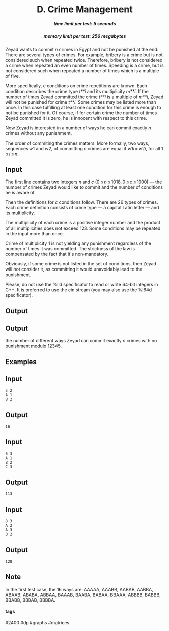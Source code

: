 <h1 style='text-align: center;'> D. Crime Management</h1>

<h5 style='text-align: center;'>time limit per test: 5 seconds</h5>
<h5 style='text-align: center;'>memory limit per test: 256 megabytes</h5>

Zeyad wants to commit *n* crimes in Egypt and not be punished at the end. There are several types of crimes. For example, bribery is a crime but is not considered such when repeated twice. Therefore, bribery is not considered a crime when repeated an even number of times. Speeding is a crime, but is not considered such when repeated a number of times which is a multiple of five.

More specifically, *c* conditions on crime repetitions are known. Each condition describes the crime type *t**i* and its multiplicity *m**i*. If the number of times Zeyad committed the crime *t**i* is a multiple of *m**i*, Zeyad will not be punished for crime *t**i*. Some crimes may be listed more than once. In this case fulfilling at least one condition for this crime is enough to not be punished for it. Of course, if for certain crime the number of times Zeyad committed it is zero, he is innocent with respect to this crime.

Now Zeyad is interested in a number of ways he can commit exactly *n* crimes without any punishment.

The order of commiting the crimes matters. More formally, two ways, sequences *w*1 and *w*2, of committing *n* crimes are equal if *w*1*i* = *w*2*i*, for all 1 ≤ *i* ≤ *n*.

## Input

The first line contains two integers *n* and *c* (0 ≤ *n* ≤ 1018, 0 ≤ *c* ≤ 1000) — the number of crimes Zeyad would like to commit and the number of conditions he is aware of.

Then the definitions for *c* conditions follow. There are 26 types of crimes. Each crime definition consists of crime type — a capital Latin letter — and its multiplicity. 

The multiplicity of each crime is a positive integer number and the product of all multiplicities does not exceed 123. Some conditions may be repeated in the input more than once.

Crime of multiplicity 1 is not yielding any punishment regardless of the number of times it was committed. The strictness of the law is compensated by the fact that it's non-mandatory.

Obviously, if some crime is not listed in the set of conditions, then Zeyad will not consider it, as committing it would unavoidably lead to the punishment.

Please, do not use the %lld specificator to read or write 64-bit integers in С++. It is preferred to use the cin stream (you may also use the %I64d specificator).

## Output

## Output

 the number of different ways Zeyad can commit exactly *n* crimes with no punishment modulo 12345.

## Examples

## Input


```
5 2  
A 1  
B 2  

```
## Output


```
16  

```
## Input


```
6 3  
A 1  
B 2  
C 3  

```
## Output


```
113  

```
## Input


```
8 3  
A 2  
A 3  
B 2  

```
## Output


```
128  

```
## Note

In the first test case, the 16 ways are: AAAAA, AAABB, AABAB, AABBA, ABAAB, ABABA, ABBAA, BAAAB, BAABA, BABAA, BBAAA, ABBBB, BABBB, BBABB, BBBAB, BBBBA.



#### tags 

#2400 #dp #graphs #matrices 